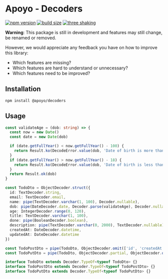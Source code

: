 # Apoyo - Decoders

[![npm version](https://badgen.net/npm/v/@apoyo/decoders)](https://www.npmjs.com/package/@apoyo/decoders)
[![build size](https://badgen.net/bundlephobia/min/@apoyo/decoders)](https://bundlephobia.com/result?p=@apoyo/decoders)
[![three shaking](https://badgen.net/bundlephobia/tree-shaking/@apoyo/decoders)](https://bundlephobia.com/result?p=@apoyo/decoders)

**Warning**: This package is still in development and features may still change, be renamed or removed.

However, we would appreciate any feedback you have on how to improve this library:

- Which features are missing?
- Which features are hard to understand or unnecessary?
- Which features need to be improved?

## Installation

`npm install @apoyo/decoders`

## Usage

```ts
const validateAge = (dob: string) => {
  const now = new Date()
  const date = new Date(dob)

  if (date.getFullYear() < now.getFullYear() - 100) {
    return Result.ko(DecodeError.value(dob, 'Date of birth is more than 100 years ago'))
  }
  if (date.getFullYear() > now.getFullYear() - 18) {
    return Result.ko(DecodeError.value(dob, 'Date of birth is less than 18 years ago'))
  }
  return Result.ok(dob)
}

const TodoDto = ObjectDecoder.struct({
  id: TextDecoder.string,
  email: TextDecoder.email,
  name: pipe(TextDecoder.varchar(1, 100), Decoder.nullable),
  dob: pipe(DateDecoder.date, Decoder.parse(validateAge), Decoder.nullable),
  age: IntegerDecoder.range(0, 120),
  title: TextDecoder.varchar(1, 100),
  done: pipe(BooleanDecoder.boolean),
  description: pipe(TextDecoder.varchar(0, 2000), TextDecoder.nullable),
  createdAt: DateDecoder.datetime,
  updatedAt: DateDecoder.datetime
})

const TodoPostDto = pipe(TodoDto, ObjectDecoder.omit(['id', 'createdAt', 'updatedAt']))
const TodoPutDto = pipe(TodoDto, ObjectDecoder.partial, ObjectDecoder.omit(['id', 'createdAt', 'updatedAt']))

interface TodoDto extends Decoder.TypeOf<typeof TodoDto> {}
interface TodoPostDto extends Decoder.TypeOf<typeof TodoPostDto> {}
interface TodoPutDto extends Decoder.TypeOf<typeof TodoPutDto> {}

```
